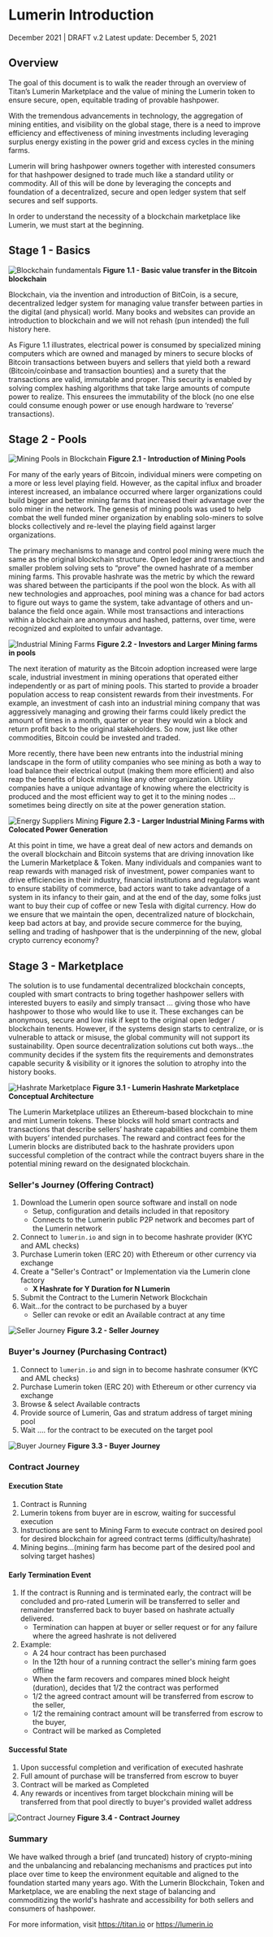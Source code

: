 # Lumerin Introduction 
December 2021 | DRAFT v.2
Latest update: December 5, 2021


## Overview

The goal of this document is to walk the reader through an overview of Titan’s Lumerin Marketplace and the value of mining the Lumerin token to ensure secure, open, equitable trading of provable hashpower. 

With the tremendous advancements in technology, the aggregation of mining entities, and visibility on the global stage, there is a need to improve efficiency and effectiveness of mining investments including leveraging surplus energy existing in the power grid and excess cycles in the mining farms.  

Lumerin will bring hashpower owners together with interested consumers for that hashpower designed to trade much like a standard utility or commodity. All of this will be done by leveraging the concepts and foundation of a decentralized, secure and open ledger system that self secures and self supports.

In order to understand the necessity of a blockchain marketplace like Lumerin, we must start at the beginning.

## Stage 1 - Basics
![Blockchain fundamentals](images/00-overview/macroStage1Base.svg "image_tooltip")
**Figure 1.1 - Basic value transfer in the Bitcoin blockchain** 

Blockchain, via the invention and introduction of BitCoin, is a secure, decentralized ledger system for managing value transfer between parties in the digital (and physical) world. Many books and websites can provide an introduction to blockchain and we will not rehash (pun intended) the full history here.

As Figure 1.1 illustrates, electrical power is consumed by specialized mining computers which are owned and managed by miners to secure blocks of Bitcoin transactions between buyers and sellers that yield both a reward (Bitcoin/coinbase and transaction bounties) and a surety that the transactions are valid, immutable and proper.  This security is enabled by solving complex hashing algorithms that take large amounts of compute power to realize.  This ensurees the immutability of the block (no one else could consume enough power or use enough hardware to ‘reverse’ transactions). 

## Stage 2 - Pools

![Mining Pools in Blockchain](images/00-overview/macroStage2Pools.svg "image_tooltip")
**Figure 2.1 - Introduction of Mining Pools**

For many of the early years of Bitcoin, individual miners were competing on a more or less level playing field.  However, as the capital influx and broader interest increased, an imbalance occurred where larger organizations could build bigger and better mining farms that increased their advantage over the solo miner in the network.  The genesis of mining pools was used to help combat the well funded miner organization by enabling solo-miners to solve blocks collectively and re-level the playing field against larger organizations.  

The primary mechanisms to manage and control pool mining were much the same as the original blockchain structure.  Open ledger and transactions and smaller problem solving sets to “prove” the owned hashrate of a member mining farms.  This provable hashrate was the metric by which the reward was shared between the participants if the pool won the block. As with all new technologies and approaches, pool mining was a chance for bad actors to figure out ways to game the system, take advantage of others and un-balance the field once again. While most transactions and interactions within a blockchain are anonymous and hashed, patterns, over time, were recognized and exploited to unfair advantage.  

![Industrial Mining Farms](images/00-overview/macroStage3Industry.svg "image_tooltip")
**Figure 2.2 - Investors and Larger Mining farms in pools**

The next iteration of maturity as the Bitcoin adoption increased were large scale, industrial investment in mining operations that operated either independently or as part of mining pools. This started to provide a broader population access to reap consistent rewards from their investments.  For example, an investment of cash into an industrial mining company that was aggressively managing and growing their farms could likely predict the amount of times in a month, quarter or year they would win a block and return profit back to the original stakeholders.  So now, just like other commodities, Bitcoin could be invested and traded. 

More recently, there have been new entrants into the industrial mining landscape in the form of utility companies who see mining as both a way to load balance their electrical output (making them more efficient) and also reap the benefits of block mining like any other organization.  Utility companies have a unique advantage of knowing where the electricity is produced and the most efficient way to get it to the mining nodes … sometimes being directly on site at the power generation station.

![Energy Suppliers Mining](images/00-overview/macroStage4Energy.svg "image_tooltip")
**Figure 2.3 - Larger Industrial Mining Farms with Colocated Power Generation**

At this point in time, we have a great deal of new actors and demands on the overall blockchain and Bitcoin systems that are driving innovation like the Lumerin Marketplace & Token.  Many individuals and companies want to reap rewards with managed risk of investment, power companies want to drive efficiencies in their industry, financial institutions and regulators want to ensure stability of commerce, bad actors want to take advantage of a system in its infancy to their gain, and at the end of the day, some folks just want to buy their cup of coffee or new Tesla with digital currency.   How do we ensure that we maintain the open, decentralized nature of blockchain, keep bad actors at bay, and provide secure commerce for the buying, selling and trading of hashpower that is the underpinning of the new, global crypto currency economy? 

## Stage 3 - Marketplace 

The solution is to use fundamental decentralized blockchain concepts, coupled with smart contracts to bring together hashpower sellers with interested buyers to easily and simply transact … giving those who have hashpower to those who would like to use it.  These exchanges can be anonymous, secure and low risk if kept to the original open ledger / blockchain tenents. However, if the systems design starts to centralize, or is vulnerable to attack or misuse, the global community will not support its sustainability.  Open source decentralization solutions cut both ways...the community decides if the system fits the requirements and demonstrates capable security & visibility or it ignores the solution to atrophy into the history books.

![Hashrate Marketplace](images/00-overview/macroStage5Hashrate.svg "image_tooltip")
**Figure 3.1 - Lumerin Hashrate Marketplace Conceptual Architecture**

The Lumerin Marketplace utilizes an Ethereum-based blockchain to mine and mint Lumerin tokens. These blocks will hold smart contracts and transactions that describe sellers’ hashrate capabilities and combine them with buyers’ intended purchases.  The reward and contract fees for the Lumerin blocks are distributed back to the hashrate providers upon successful completion of the contract while the contract buyers share in the potential mining reward on the designated blockchain.


### Seller's Journey (Offering Contract)
1. Download the Lumerin open source software and install on node 
    * Setup, configuration and details included in that repository
    * Connects to the Lumerin public P2P network and becomes part of the Lumerin network
1. Connect to `lumerin.io` and sign in to become hashrate provider (KYC and AML checks) 
1. Purchase Lumerin token (ERC 20) with Ethereum or other currency via exchange 
1. Create a "Seller's Contract" or Implementation via the Lumerin clone factory 
    * **X Hashrate for Y Duration for N Lumerin** 
1. Submit the Contract to the Lumerin Network Blockchain 
1. Wait...for the contract to be purchased by a buyer 
    * Seller can revoke or edit an Available contract at any time 

![Seller Journey](images/00-overview/Seller.svg "image_tooltip")
**Figure 3.2 - Seller Journey**

### Buyer's Journey (Purchasing Contract)
1. Connect to `lumerin.io` and sign in to become hashrate consumer (KYC and AML checks) 
1. Purchase Lumerin token (ERC 20) with Ethereum or other currency via exchange 
1. Browse & select Available contracts 
1. Provide source of Lumerin, Gas and stratum address of target mining pool
1. Wait .... for the contract to be executed on the target pool

![Buyer Journey](images/00-overview/Buyer.svg "image_tooltip")
**Figure 3.3 - Buyer Journey**

### Contract Journey 
#### Execution State
1. Contract is Running  
1. Lumerin tokens from buyer are in escrow, waiting for successful execution 
1. Instructions are sent to Mining Farm to execute contract on desired pool for desired blockchain for agreed contract terms (difficulty/hashrate)
1. Mining begins...(mining farm has become part of the desired pool and solving target hashes)

#### Early Termination Event
1. If the contract is Running and is terminated early, the contract will be concluded and pro-rated Lumerin will be transferred to seller and remainder transferred back to buyer based on hashrate actually delivered.
    * Termination can happen at buyer or seller request or for any failure where the agreed hashrate is not delivered 
1. Example: 
    * A 24 hour contract has been purchased 
    * In the 12th hour of a running contract the seller's mining farm goes offline
    * When the farm recovers and compares mined block height (duration), decides that 1/2 the contract was performed 
    * 1/2 the agreed contract amount will be transferred from escrow to the seller, 
    * 1/2 the remaining contract amount will be transferred from escrow to the buyer, 
    * Contract will be marked as Completed

#### Successful State
1. Upon successful completion and verification of executed hashrate
1. Full amount of purchase will be transferred from escrow to buyer 
1. Contract will be marked as Completed 
1. Any rewards or incentives from target blockchain mining will be transferred from that pool directly to buyer's provided wallet address

![Contract Journey](images/00-overview/contract.svg "image_tooltip")
**Figure 3.4 - Contract Journey**

### Summary 
We have walked through a brief (and truncated) history of crypto-mining and the unbalancing and rebalancing mechanisms and practices put into place over time to keep the environment equitable and aligned to the foundation started many years ago. 
With the Lumerin Blockchain, Token and Marketplace, we are enabling the next stage of balancing and commoditizing the world's hashrate and accessibility for both sellers and consumers of hashpower.

For more information, visit https://titan.io or https://lumerin.io